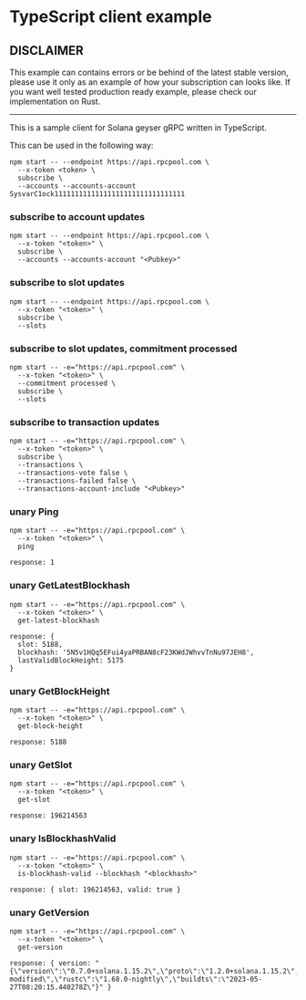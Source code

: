 # TypeScript client example

## DISCLAIMER

This example can contains errors or be behind of the latest stable version, please use it only as an example of how your subscription can looks like. If you want well tested production ready example, please check our implementation on Rust.

<hr>

This is a sample client for Solana geyser gRPC written in TypeScript.

This can be used in the following way:

```shell
npm start -- --endpoint https://api.rpcpool.com \
  --x-token <token> \
  subscribe \
  --accounts --accounts-account SysvarC1ock11111111111111111111111111111111
```

### subscribe to account updates

```shell
npm start -- --endpoint https://api.rpcpool.com \
  --x-token "<token>" \
  subscribe \
  --accounts --accounts-account "<Pubkey>"
```

### subscribe to slot updates

```shell
npm start -- --endpoint https://api.rpcpool.com \
  --x-token "<token>" \
  subscribe \
  --slots
```

### subscribe to slot updates, commitment processed

```shell
npm start -- -e="https://api.rpcpool.com" \
  --x-token "<token>" \
  --commitment processed \
  subscribe \
  --slots
```

### subscribe to transaction updates

```shell
npm start -- -e="https://api.rpcpool.com" \
  --x-token "<token>" \
  subscribe \
  --transactions \
  --transactions-vote false \
  --transactions-failed false \
  --transactions-account-include "<Pubkey>"
```

### unary Ping

```shell
npm start -- -e="https://api.rpcpool.com" \
  --x-token "<token>" \
  ping
```

```text
response: 1
```

### unary GetLatestBlockhash

```shell
npm start -- -e="https://api.rpcpool.com" \
  --x-token "<token>" \
  get-latest-blockhash
```

```text
response: {
  slot: 5188,
  blockhash: '5N5v1HQq5EFui4yaPRBAN8cF23KWdJWhvvTnNu97JEH8',
  lastValidBlockHeight: 5175
}
```

### unary GetBlockHeight

```shell
npm start -- -e="https://api.rpcpool.com" \
  --x-token "<token>" \
  get-block-height
```

```text
response: 5188
```

### unary GetSlot

```shell
npm start -- -e="https://api.rpcpool.com" \
  --x-token "<token>" \
  get-slot
```

```text
response: 196214563
```

### unary IsBlockhashValid

```shell
npm start -- -e="https://api.rpcpool.com" \
  --x-token "<token>" \
  is-blockhash-valid --blockhash "<blockhash>"
```

```text
response: { slot: 196214563, valid: true }
```

### unary GetVersion

```shell
npm start -- -e="https://api.rpcpool.com" \
  --x-token "<token>" \
  get-version
```

```text
response: { version: "{\"version\":\"0.7.0+solana.1.15.2\",\"proto\":\"1.2.0+solana.1.15.2\",\"solana\":\"1.15.2\",\"git\":\"e03a47c-modified\",\"rustc\":\"1.68.0-nightly\",\"buildts\":\"2023-05-27T08:20:15.440278Z\"}" }
```
